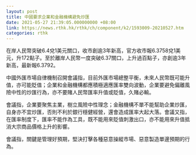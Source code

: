 ```yaml
---
layout: post
title: 中國要求企業和金融機構避免炒匯
date: 2021-05-27 21:39:05.000000000 +08:00
link: https://news.rthk.hk/rthk/ch/component/k2/1593009-20210527.htm
categories: rthk
---
```


在岸人民幣突破6.4兌1美元關口，收市創逾3年新高，官方收市報6.3758兌1美元，升172點子。至於離岸人民幣一度突破6.37關口，上升過百點子，亦創逾3年新高，最新報6.3792。

中國外匯市場自律機制召開會議指，目前外匯市場總整平衡，未來人民幣既可能升值，亦可能貶值；企業和金融機構都應積極適應匯率雙向波動，企業要避免偏離風險中性的炒匯行為，亦不要賭人民幣匯率升值或貶值，久賭必輸。

會議指，企業要聚焦主業，樹立風險中性理念；金融機構不單不能幫助企業炒匯，自身亦不宜炒匯，否則不利於銀行穩健經營，還會造成匯率大起大落。會議又指，在匯率制度下，匯率不能作為工具，既不能用來貶值刺激出口，亦不能用來升值抵消大宗商品價格上升的影響。

會議指，關鍵是管理好預期，堅決打擊各種惡意操縱市場、惡意製造單邊預期的行為。
